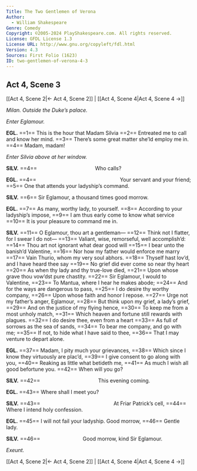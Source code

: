 ```yaml
---
Title: The Two Gentlemen of Verona
Author: 
  - William Shakespeare
Genre: Comedy
Copyright: ©2005-2024 PlayShakespeare.com. All rights reserved.
License: GFDL License 1.3
License URL: http://www.gnu.org/copyleft/fdl.html
Version: 4.3
Sources: First Folio (1623)
ID: two-gentlemen-of-verona-4-3
---
```


## Act 4, Scene 3
[[Act 4, Scene 2|← Act 4, Scene 2]] | [[Act 4, Scene 4|Act 4, Scene 4 →]]

*Milan. Outside the Duke’s palace.*

*Enter Eglamour.*

**EGL.**
==1== This is the hour that Madam Silvia
==2== Entreated me to call and know her mind.
==3== There’s some great matter she’ld employ me in.
==4== Madam, madam!

*Enter Silvia above at her window.*

**SILV.**
==4==            Who calls?

**EGL.**
==4==                 Your servant and your friend;
==5== One that attends your ladyship’s command.

**SILV.**
==6== Sir Eglamour, a thousand times good morrow.

**EGL.**
==7== As many, worthy lady, to yourself.
==8== According to your ladyship’s impose,
==9== I am thus early come to know what service
==10== It is your pleasure to command me in.

**SILV.**
==11== O Eglamour, thou art a gentleman⁠—
==12== Think not I flatter, for I swear I do not⁠—
==13== Valiant, wise, remorseful, well accomplish’d:
==14== Thou art not ignorant what dear good will
==15== I bear unto the banish’d Valentine,
==16== Nor how my father would enforce me marry
==17== Vain Thurio, whom my very soul abhors.
==18== Thyself hast lov’d, and I have heard thee say
==19== No grief did ever come so near thy heart
==20== As when thy lady and thy true-love died,
==21== Upon whose grave thou vow’dst pure chastity.
==22== Sir Eglamour, I would to Valentine,
==23== To Mantua, where I hear he makes abode;
==24== And for the ways are dangerous to pass,
==25== I do desire thy worthy company,
==26== Upon whose faith and honor I repose.
==27== Urge not my father’s anger, Eglamour,
==28== But think upon my grief, a lady’s grief,
==29== And on the justice of my flying hence,
==30== To keep me from a most unholy match,
==31== Which heaven and fortune still rewards with plagues.
==32== I do desire thee, even from a heart
==33== As full of sorrows as the sea of sands,
==34== To bear me company, and go with me;
==35== If not, to hide what I have said to thee,
==36== That I may venture to depart alone.

**EGL.**
==37== Madam, I pity much your grievances,
==38== Which since I know they virtuously are plac’d,
==39== I give consent to go along with you,
==40== Reaking as little what betideth me,
==41== As much I wish all good befortune you.
==42== When will you go?

**SILV.**
==42==            This evening coming.

**EGL.**
==43== Where shall I meet you?

**SILV.**
==43==               At Friar Patrick’s cell,
==44== Where I intend holy confession.

**EGL.**
==45== I will not fail your ladyship. Good morrow,
==46== Gentle lady.

**SILV.**
==46==         Good morrow, kind Sir Eglamour.

*Exeunt.*

[[Act 4, Scene 2|← Act 4, Scene 2]] | [[Act 4, Scene 4|Act 4, Scene 4 →]]